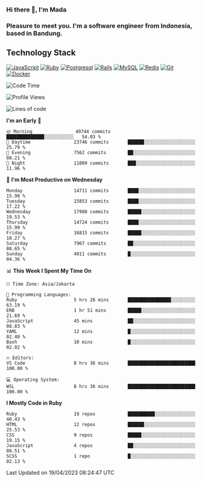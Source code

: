 ### Hi there 👋, I'm Mada
### Pleasure to meet you. I'm a software engineer from Indonesia, based in Bandung.

## Technology Stack

[![JavaScript](https://img.shields.io/badge/-JavaScript-%23F7DF1C?style=flat-square&logo=javascript&logoColor=000000&labelColor=%23F7DF1C&color=%23FFCE5A)](https://www.javascript.com/)
[![Ruby](https://img.shields.io/badge/Ruby-CC342D?style=flat-square&logo=ruby&logoColor=white)](https://www.ruby-lang.org/en/)
[![Postgresql](https://img.shields.io/badge/PostgreSQL-316192?style=flat-square&logo=postgresql&logoColor=ffffff)](https://www.postgresql.org/)
[![Rails](https://img.shields.io/badge/Ruby_on_Rails-CC0000?style=flat-square&logo=ruby-on-rails&logoColor=white)](https://rubyonrails.org/)
[![MySQL](https://img.shields.io/badge/-MySQL-4479A1?style=flat-square&logo=MySQL&logoColor=ffffff)](https://www.mysql.com/)
[![Redis](https://img.shields.io/badge/-Redis-DC382D?style=flat-square&logo=Redis&logoColor=ffffff)](https://redis.io/)
[![Git](https://img.shields.io/badge/-Git-%23F05032?style=flat-square&logo=git&logoColor=%23ffffff)](https://git-scm.com/)
[![Docker](https://img.shields.io/badge/-Docker-2496ED?style=flat-square&logo=docker&logoColor=ffffff)](https://www.docker.com/)
<!--
**madaarya/madaarya** is a ✨ _special_ ✨ repository because its `README.md` (this file) appears on your GitHub profile.

Here are some ideas to get you started:

- 🔭 I’m currently working on ...
- 🌱 I’m currently learning ...
- 👯 I’m looking to collaborate on ...
- 🤔 I’m looking for help with ...
- 💬 Ask me about ...
- 📫 How to reach me: ...
- 😄 Pronouns: ...
- ⚡ Fun fact: ...
-->
<!--START_SECTION:waka-->
![Code Time](http://img.shields.io/badge/Code%20Time-5%2C336%20hrs%2054%20mins-blue)

![Profile Views](http://img.shields.io/badge/Profile%20Views-0-blue)

![Lines of code](https://img.shields.io/badge/From%20Hello%20World%20I%27ve%20Written-35.7%20million%20lines%20of%20code-blue)

**I'm an Early 🐤** 

```text
🌞 Morning                49744 commits       ██████████████░░░░░░░░░░░   54.03 % 
🌆 Daytime                23746 commits       ██████░░░░░░░░░░░░░░░░░░░   25.79 % 
🌃 Evening                7562 commits        ██░░░░░░░░░░░░░░░░░░░░░░░   08.21 % 
🌙 Night                  11009 commits       ███░░░░░░░░░░░░░░░░░░░░░░   11.96 % 
```
📅 **I'm Most Productive on Wednesday** 

```text
Monday                   14711 commits       ████░░░░░░░░░░░░░░░░░░░░░   15.98 % 
Tuesday                  15853 commits       ████░░░░░░░░░░░░░░░░░░░░░   17.22 % 
Wednesday                17980 commits       █████░░░░░░░░░░░░░░░░░░░░   19.53 % 
Thursday                 14724 commits       ████░░░░░░░░░░░░░░░░░░░░░   15.99 % 
Friday                   16815 commits       █████░░░░░░░░░░░░░░░░░░░░   18.27 % 
Saturday                 7967 commits        ██░░░░░░░░░░░░░░░░░░░░░░░   08.65 % 
Sunday                   4011 commits        █░░░░░░░░░░░░░░░░░░░░░░░░   04.36 % 
```


📊 **This Week I Spent My Time On** 

```text
🕑︎ Time Zone: Asia/Jakarta

💬 Programming Languages: 
Ruby                     5 hrs 26 mins       ████████████████░░░░░░░░░   63.19 % 
ERB                      1 hr 51 mins        █████░░░░░░░░░░░░░░░░░░░░   21.69 % 
JavaScript               45 mins             ██░░░░░░░░░░░░░░░░░░░░░░░   08.83 % 
YAML                     12 mins             █░░░░░░░░░░░░░░░░░░░░░░░░   02.40 % 
Bash                     10 mins             █░░░░░░░░░░░░░░░░░░░░░░░░   02.02 % 

🔥 Editors: 
VS Code                  8 hrs 36 mins       █████████████████████████   100.00 % 

💻 Operating System: 
WSL                      8 hrs 36 mins       █████████████████████████   100.00 % 
```

**I Mostly Code in Ruby** 

```text
Ruby                     19 repos            ██████████░░░░░░░░░░░░░░░   40.43 % 
HTML                     12 repos            ██████░░░░░░░░░░░░░░░░░░░   25.53 % 
CSS                      9 repos             █████░░░░░░░░░░░░░░░░░░░░   19.15 % 
JavaScript               4 repos             ██░░░░░░░░░░░░░░░░░░░░░░░   08.51 % 
SCSS                     1 repo              █░░░░░░░░░░░░░░░░░░░░░░░░   02.13 % 
```




 Last Updated on 19/04/2023 08:24:47 UTC
<!--END_SECTION:waka-->
